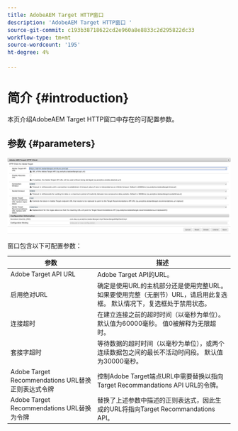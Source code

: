 ```yaml
---
title: AdobeAEM Target HTTP窗口
description: 'AdobeAEM Target HTTP窗口 '
source-git-commit: c193b38718622cd2e960a8e8833c2d295822dc33
workflow-type: tm+mt
source-wordcount: '195'
ht-degree: 4%

---
```



# 简介 {#introduction}

本页介绍AdobeAEM Target HTTP窗口中存在的可配置参数。

## 参数 {#parameters}

![目标HTTP窗口](assets/httpwindow.png "目标HTTP窗口")

窗口包含以下可配置参数：

| 参数 | 描述 |
|---|---|
| Adobe Target API URL | Adobe Target API的URL。 |
| 启用绝对URL | 确定是使用URL的主机部分还是使用完整URL。 如果要使用完整（无删节）URL，请启用此复选框。 默认情况下，复选框处于禁用状态。 |
| 连接超时 | 在建立连接之前的超时时间（以毫秒为单位）。 默认值为60000毫秒。 值0被解释为无限超时。 |
| 套接字超时 | 等待数据的超时时间（以毫秒为单位），或两个连续数据包之间的最长不活动时间段。 默认值为30000毫秒。 |
| Adobe Target Recommendations URL替换正则表达式令牌 | 控制Adobe Target端点URL中需要替换以指向Target Recommandations API URL的令牌。 |
| Adobe Target Recommendations URL替换为令牌 | 替换了上述参数中描述的正则表达式，因此生成的URL将指向Target Recommandations API。 |
